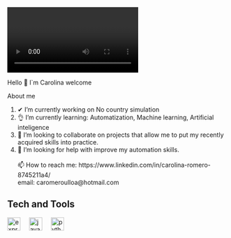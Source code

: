 <div align="left">
  <video>https://cdn.pixabay.com/video/2019/09/26/27239-362518579_large.mp4</video>
</div>


Hello 👋 I`m Carolina welcome



About me

<div align="left">

  
   <ol>
      <li>✔ I’m currently working on No country simulation</li>
      <li>👌 I’m currently learning: Automatization, Machine learning, Artificial inteligence</li>
      <li>👀 I’m looking to collaborate on projects that allow me to put my recently acquired skills into practice.</li>
      <li>👀 I’m looking for help with improve my automation skills.</li>
      <br>
     📫 How to reach me:  
     https://www.linkedin.com/in/carolina-romero-8745211a4/
     <br>
     email: 
     caromeroulloa@hotmail.com
  <ol/>
</div>


## Tech and Tools
<div align="left">
  <img src="https://skillicons.dev/icons?i=selenium" height="30" alt="express logo"  />
  <img width="12" />
  <img src="https://skillicons.dev/icons?i=java" height="30" alt="java logo"  />
  <img width="12" />
  <img src="https://skillicons.dev/icons?i=python" height="30" alt="python logo"  />
  <img width="12" />
</div>



